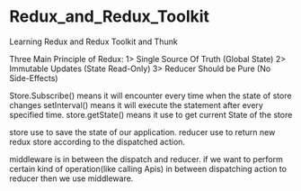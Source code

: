 ﻿# Redux_and_Redux_Toolkit
 
 Learning Redux and Redux Toolkit and Thunk

 Three Main Principle of Redux:
 1> Single Source Of Truth (Global State) 
 2> Immutable Updates (State Read-Only)
 3> Reducer Should be Pure (No Side-Effects)

 Store.Subscribe() means it will encounter every time when the state of store changes
 setInterval() means it will execute the statement after every specified time.
 store.getState() means it use to get current State of the store

 store use to save the state of our application.
 reducer use to return new redux store according to the dispatched action.

 middleware is in between the dispatch and reducer.
 if we want to perform certain kind of operation(like calling Apis) in between dispatching action to reducer then we use middleware.

 
